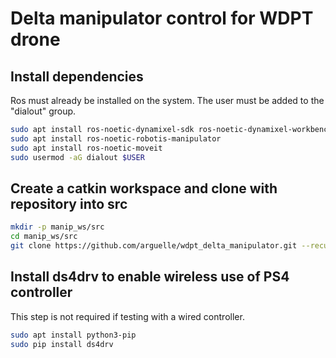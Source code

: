 # Delta manipulator control for WDPT drone

## Install dependencies
Ros must already be installed on the system.
The user must be added to the "dialout" group.

```bash
sudo apt install ros-noetic-dynamixel-sdk ros-noetic-dynamixel-workbench*
sudo apt install ros-noetic-robotis-manipulator
sudo apt install ros-noetic-moveit
sudo usermod -aG dialout $USER
```

## Create a catkin workspace and clone with repository into src

```bash
mkdir -p manip_ws/src
cd manip_ws/src
git clone https://github.com/arguelle/wdpt_delta_manipulator.git --recursive
```

## Install ds4drv to enable wireless use of PS4 controller
This step is not required if testing with a wired controller.

```bash
sudo apt install python3-pip
sudo pip install ds4drv
```

